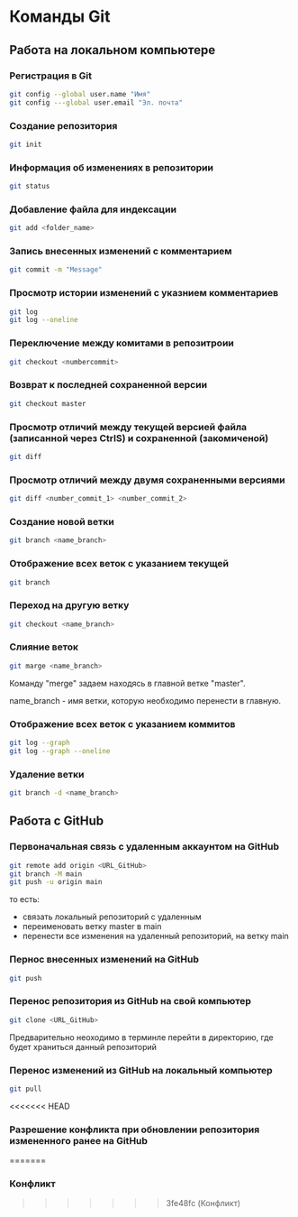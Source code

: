 # Команды Git
## Работа на локальном компьютере
### Регистрация в Git
```sh
git config --global user.name "Имя"
git config ---global user.email "Эл. почта"
```
### Создание репозитория
```sh
git init
```
### Информация об изменениях в репозитории
```sh
git status
```
### Добавление файла для индексации
```sh
git add <folder_name>
```
### Запись внесенных изменений с комментарием
```sh
git commit -m "Message"
```
### Просмотр истории изменений с указнием комментариев
```sh
git log
git log --oneline
```
### Переключение между комитами в репозитроии
```sh
git checkout <numbercommit>
```
### Возврат к последней сохраненной версии
```sh
git checkout master
```
### Просмотр отличий между текущей версией файла (записанной через CtrlS) и сохраненной (закомиченой)
```sh
git diff
```
### Просмотр отличий между двумя сохраненными версиями
```sh
git diff <number_commit_1> <number_commit_2>
```
### Создание новой ветки
```sh
git branch <name_branch>
```
### Отображение всех веток с указанием текущей
```sh
git branch
```
### Переход на другую ветку
```sh
git checkout <name_branch>
```
### Слияние веток
```sh
git marge <name_branch>
```
Команду "merge" задаем находясь в главной ветке "master".

name_branch - имя ветки, которую необходимо перенести в главную.
### Отображение всех веток с указанием коммитов
```sh
git log --graph
git log --graph --oneline
```
### Удаление ветки
```sh
git branch -d <name_branch>
```
## Работа с GitHub
### Первоначальная связь с удаленным аккаунтом на GitHub
```sh
git remote add origin <URL_GitHub>
git branch -M main
git push -u origin main
```
то есть:
- связать локальный репозиторий с удаленным
- переименовать ветку master в main
- перенести все изменения на удаленный репозиторий, на ветку main
### Пернос внесенных изменений на GitHub
```sh
git push
```
### Перенос репозитория из GitHub на свой компьютер
```sh
git clone <URL_GitHub>
```
Предварительно неоходимо в терминле перейти в директорию, где будет храниться данный репозиторий
### Перенос изменений из GitHub на локальный компьютер
```sh
git pull
```
<<<<<<< HEAD
### Разрешение конфликта при обновлении репозитория измененного ранее на GitHub
=======
### Конфликт
>>>>>>> 3fe48fc (Конфликт)
